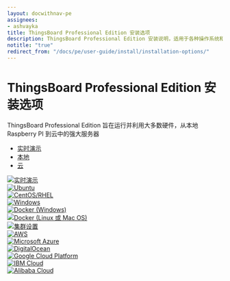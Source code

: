 ```yaml
---
layout: docwithnav-pe
assignees:
- ashvayka
title: ThingsBoard Professional Edition 安装选项
description: ThingsBoard Professional Edition 安装说明，适用于各种操作系统和云平台
notitle: "true"
redirect_from: "/docs/pe/user-guide/install/installation-options/"
---
```


<div class="installation-options">
    <div class="install-options-header">
       <div class="install-options-hero">
          <div class="container">
            <div class="install-options-hero-content">
                <h1>ThingsBoard Professional Edition 安装选项</h1>
                <div class="install-options-description">
                    <p>
                        ThingsBoard Professional Edition 旨在运行并利用大多数硬件，从本地 Raspberry PI 到云中的强大服务器
                    </p>
                </div>
            </div>
            <div class="deployment-container">
                <nav id="install-navigation" class="install-navigation">
                     <ul id="menu-install-navigation-1" class="menu">
                        <li id="menu-item-liveDemo" class="menu-item tb-live-demo">
                            <a href="javascript:void(0);" onClick="activateInstallSection('liveDemo')">实时演示</a>
                        </li>
                        <li id="menu-item-onPremise" class="menu-item tb-on-premise active">
                            <a href="javascript:void(0);" onClick="activateInstallSection('onPremise')">本地</a>
                        </li>
                        <li id="menu-item-cloud" class="menu-item tb-cloud">
                            <a href="javascript:void(0);" onClick="activateInstallSection('cloud')">云</a>
                        </li>
                     </ul>
                </nav>
                <div class="deployment-div">
                    <div class="container">
                        <div class="deployment-section deployment-live-demo" id="liveDemo">
                            <div class="deployment-cards">
                                <div class="deployment-cards-container">
                                    <div class="deployment-card-block">
                                        <a href="https://thingsboard.cloud/signup">
                                            <span>
                                                <div class="deployment-logo">
                                                    <img width="" src="/images/sign-pe-img.svg" title="实时演示" alt="实时演示">
                                                 </div>
                                            </span>
                                        </a>
                                    </div>
                                </div>
                            </div>
                        </div>
                        <div class="deployment-section deployment-on-premise active" id="onPremise">
                           <div class="deployment-cards">
                                <div class="deployment-cards-container">
                                    <div class="deployment-card-block">
                                        <a href="/docs/user-guide/install/pe/ubuntu/">
                                            <span>
                                                <div class="deployment-logo">
                                                    <img width="" src="/images/install/platform/ubuntu.svg" title="Ubuntu" alt="Ubuntu">
                                                 </div>
                                            </span>
                                        </a>
                                    </div>
                                    <div class="deployment-card-block">
                                        <a href="/docs/user-guide/install/pe/rhel/">
                                            <span>
                                                <div class="deployment-logo">
                                                    <img width="" src="/images/install/platform/centos-redhat.svg" title="CentOS/RHEL" alt="CentOS/RHEL">
                                                 </div>
                                            </span>
                                        </a>
                                    </div>
                                    <div class="deployment-card-block">
                                        <a href="/docs/user-guide/install/pe/windows/">
                                            <span>
                                                <div class="deployment-logo">
                                                    <img width="" src="/images/install/platform/windows.svg" title="Windows" alt="Windows">
                                                 </div>
                                            </span>
                                        </a>
                                    </div>
                                    <div class="deployment-card-block">
                                        <a href="/docs/user-guide/install/pe/docker-windows/">
                                            <span>
                                                <div class="deployment-logo">
                                                    <img width="" src="/images/install/platform/docker-windows.svg" title="Docker (Windows)" alt="Docker (Windows)">
                                                 </div>
                                            </span>
                                        </a>
                                    </div>
                                    <div class="deployment-card-block">
                                        <a href="/docs/user-guide/install/pe/docker/">
                                            <span>
                                                <div class="deployment-logo">
                                                    <img width="" src="/images/install/platform/docker-linux-macos.svg" title="Docker (Linux 或 Mac OS)" alt="Docker (Linux 或 Mac OS)">
                                                 </div>
                                            </span>
                                        </a>
                                    </div>
                                    <div class="deployment-card-block">
                                        <a href="/docs/user-guide/install/pe/cluster-setup/">
                                            <span>
                                                <div class="deployment-logo">
                                                    <img width="" src="/images/install/platform/cluster.svg" title="集群设置" alt="集群设置">
                                                 </div>
                                            </span>
                                        </a>
                                    </div>
                               </div>
                            </div>
                        </div>
                        <div class="deployment-section deployment-cloud" id="cloud">
                            <div class="deployment-cards">
                                <div class="deployment-cards-container">
                                    <div class="deployment-card-block">
                                        <a href="/docs/user-guide/install/pe/aws/">
                                            <span>
                                                <div class="deployment-logo">
                                                    <img width="" src="/images/install/cloud/aws.svg" title="AWS" alt="AWS">
                                                 </div>
                                            </span>
                                        </a>
                                    </div>
                                    <div class="deployment-card-block">
                                        <a href="/docs/user-guide/install/pe/azure/">
                                            <span>
                                                <div class="deployment-logo">
                                                    <img width="" src="/images/install/cloud/azure.svg" title="Microsoft Azure" alt="Microsoft Azure">
                                                 </div>
                                            </span>
                                        </a>
                                    </div>
                                    <div class="deployment-card-block">
                                        <a href="/docs/user-guide/install/pe/digital-ocean/">
                                            <span>
                                                <div class="deployment-logo">
                                                    <img width="" src="/images/install/cloud/digitalocean.svg" title="DigitalOcean" alt="DigitalOcean">
                                                 </div>
                                            </span>
                                        </a>
                                    </div>
                                    <div class="deployment-card-block">
                                        <a href="/docs/user-guide/install/pe/gcp/">
                                            <span>
                                                <div class="deployment-logo">
                                                    <img width="" src="/images/install/cloud/gcp.svg" title="Google Cloud Platform" alt="Google Cloud Platform">
                                                 </div>
                                            </span>
                                        </a>
                                    </div>
                                    <div class="deployment-card-block">
                                        <a href="/docs/user-guide/install/pe/ibm-cloud/">
                                            <span>
                                                <div class="deployment-logo coming-soon">
                                                    <img width="" src="/images/install/cloud/ibm-cloud.png" title="IBM Cloud" alt="IBM Cloud">
                                                 </div>
                                            </span>
                                        </a>
                                    </div>
                                    <div class="deployment-card-block">
                                        <a href="/docs/user-guide/install/pe/alibaba-cloud/">
                                            <span>
                                                <div class="deployment-logo coming-soon">
                                                    <img width="" src="/images/install/cloud/alibaba-cloud.jpg" title="Alibaba Cloud" alt="Alibaba Cloud">
                                                 </div>
                                            </span>
                                        </a>
                                    </div>
                               </div>
                            </div>
                        </div>
                    </div>
                </div>
            </div>
          </div>
       </div>
    </div>
</div>

<script>
    jqueryDefer(function () {
        window.addEventListener('popstate', onPopStatePeInstallOptions);
        onPopStatePeInstallOptions();
    });

    function activateInstallSection(id) {
            var param = 'peInstallType';
            var params = Qs.parse(window.location.search, { ignoreQueryPrefix: true });
            params[param] = id;
            var newurl = window.location.protocol + "//" + window.location.host + window.location.pathname + '?' + Qs.stringify(params);
            if (window.location.hash) {
                newurl += window.location.hash;
            }
            window.history.pushState({ path: newurl }, '', newurl);
            selectTargetPeInstallOption(id);
    }

    function onPopStatePeInstallOptions() {
            var params = Qs.parse(window.location.search, { ignoreQueryPrefix: true });
            var targetId = params['peInstallType'];
            if (!targetId) {
                targetId = 'onPremise';
            }
            selectTargetPeInstallOption(targetId);
    }

    function selectTargetPeInstallOption(targetId) {
         $("li.menu-item").removeClass("active");
         $("li.menu-item#menu-item-"+targetId).addClass("active");
         $('.deployment-div .deployment-section').removeClass("active");
         $('.deployment-div .deployment-section#'+targetId).addClass("active");
    }
</script>